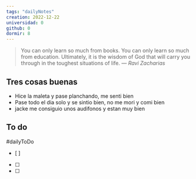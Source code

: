 ```yaml
---
tags: "dailyNotes"
creation: 2022-12-22
universidad: 0
github: 0
dormir: 8
---
```


> You can only learn so much from books. You can only learn so much from education. Ultimately, it is the wisdom of God that will carry you through in the toughest situations of life.
> — <cite>Ravi Zacharias</cite>

## Tres cosas buenas 
- Hice la maleta y pase planchando, me senti bien
- Pase todo el dia solo y se sintio bien, no me mori y comi bien
- jacke me consiguio unos audifonos y estan muy bien 

## To do
#dailyToDo
- [ ] 
- [ ] 
- [ ] 
